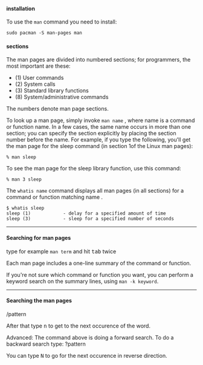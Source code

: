 #### installation

To use the `man` command you need to install:
```
sudo pacman -S man-pages man
```

#### sections

The man pages are divided into numbered sections; for programmers, the most
important are these:

- (1) User commands
- (2) System calls
- (3) Standard library functions
- (8) System/administrative commands

The numbers denote man page sections.

To look up a man page, simply invoke `man name` , where name is a
command or function name. In a few cases, the same name occurs in more than one section; you
can specify the section explicitly by placing the section number before the name. For example, if
you type the following, you'll get the man page for the sleep command (in section 1of the Linux
man pages):
```
% man sleep
```
To see the man page for the sleep library function, use this command:
```
% man 3 sleep
```

The `whatis name` command displays all man pages (in all sections) for a command or function matching name .

```
$ whatis sleep
sleep (1)            - delay for a specified amount of time
sleep (3)            - sleep for a specified number of seconds
```

***

#### Searching for man pages

type for example `man term` and hit <kbd>tab</kbd> twice

Each man page includes a one-line summary of the command or function.

If you're not sure which command or function you want, you can perform a keyword search on the
summary lines, using `man -k keyword`.

***
#### Searching the man pages

/pattern

After that type <kbd>n</kbd> to get to the next occurence of the word.


Advanced:
The command above is doing a forward search.
To do a backward search type:
?pattern

You can type <kbd>N</kbd> to go for the next occurence in reverse direction.
